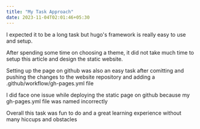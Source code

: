 ```yaml
---
title: "My Task Approach"
date: 2023-11-04T02:01:46+05:30
---
```


I expected it to be a long task but hugo's framework is really easy to use and setup.

After spending some time on choosing a theme, it did not take much time to setup this article and design the static website.

Setting up the page on github was also an easy task after comitting and pushing the changes to the website repository and adding a .github/workflow/gh-pages.yml file

I did face one issue while deploying the static page on github because my gh-pages.yml file was named incorrectly

Overall this task was fun to do and a great learning experience without many hiccups and obstacles